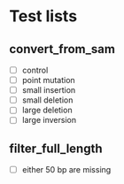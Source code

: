 # Test lists

## convert_from_sam
+ [ ] control
+ [ ] point mutation
+ [ ] small insertion
+ [ ] small deletion
+ [ ] large deletion
+ [ ] large inversion

## filter_full_length
+ [ ] either 50 bp are missing